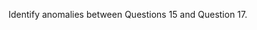 Identify anomalies between Questions 15 and Question 17.

<!-- ``` sql
select * 
from 20220813_tw_40.QuestionnaireQuestions qq
;

select sqr.*  /*+ MAX_EXECUTION_TIME(10000000) */
from 20220813_tw_40.SubmittedQuestionResponses sqr 
join 20220813_tw_40.QuestionnaireQuestions qq
	on sqr.question_id  = qq.id 
limit 1000000
; 
``` -->

